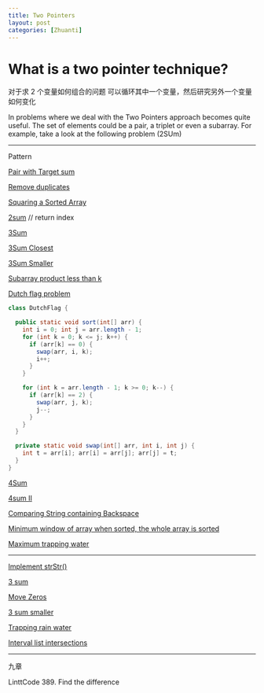 ```yaml
---
title: Two Pointers
layout: post
categories: [Zhuanti]
---
```



# What is a two pointer technique?

对于求 2 个变量如何组合的问题
可以循环其中一个变量，然后研究另外一个变量如何变化

In problems where we deal with the Two Pointers approach becomes quite useful. The set of elements could be a pair, a triplet or even a subarray. For example, take a look at the following problem (2SUm)

--- 
Pattern 

[Pair with Target sum](https://www.educative.io/courses/grokking-the-coding-interview/xog6q15W9GP)

[Remove duplicates](https://www.educative.io/courses/grokking-the-coding-interview/mEEA22L5mNA)

[Squaring a Sorted Array](https://www.educative.io/courses/grokking-the-coding-interview/R1ppNG3nV9R)

[2sum](https://leetcode.com/problems/two-sum/submissions/)
// return index

[3Sum](https://leetcode.com/problems/3sum/submissions/)

[3Sum Closest](https://leetcode.com/problems/3sum-closest/submissions/)

[3Sum Smaller](https://leetcode.com/problems/3sum-smaller/submissions/)

[Subarray product less than k](https://leetcode.com/problems/subarray-product-less-than-k/submissions/)

[Dutch flag problem](https://www.educative.io/courses/grokking-the-coding-interview/RMBxV6jz6Q0)
```java
class DutchFlag {

  public static void sort(int[] arr) {
    int i = 0; int j = arr.length - 1; 
    for (int k = 0; k <= j; k++) {
      if (arr[k] == 0) {
        swap(arr, i, k); 
        i++;
      }
    }

    for (int k = arr.length - 1; k >= 0; k--) {
      if (arr[k] == 2) {
        swap(arr, j, k); 
        j--;
      }
    }
  }

  private static void swap(int[] arr, int i, int j) {
    int t = arr[i]; arr[i] = arr[j]; arr[j] = t;
  }
}
```

[4Sum](https://leetcode.com/problems/4sum/submissions/)

[4sum II](https://leetcode.com/problems/4sum-ii/submissions/)

[Comparing String containing Backspace](https://www.educative.io/courses/grokking-the-coding-interview/xVKE8MJDlzq)

[Minimum window of array when sorted, the whole array is sorted](https://www.educative.io/courses/grokking-the-coding-interview/N8rOAP6Lmw6)

[Maximum trapping water](https://www.educative.io/courses/grokking-the-coding-interview/Bn22o0PzRoX)

---

[Implement strStr()](https://leetcode.com/problems/implement-strstr/)

[3 sum](https://leetcode.com/problems/3sum/)

[Move Zeros](https://leetcode.com/problems/move-zeroes/)

[3 sum smaller](https://leetcode.com/problems/3sum-smaller/)

[Trapping rain water](https://leetcode.com/problems/trapping-rain-water/)

[Interval list intersections](https://leetcode.com/problems/interval-list-intersections/)


--- 
九章

LinttCode 389. Find the difference